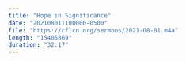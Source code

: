 ```yaml
---
title: "Hope in Significance"
date: "20210801T100000-0500"
file: "https://cflcn.org/sermons/2021-08-01.m4a"
length: "15405869"
duration: "32:17"
---
```

